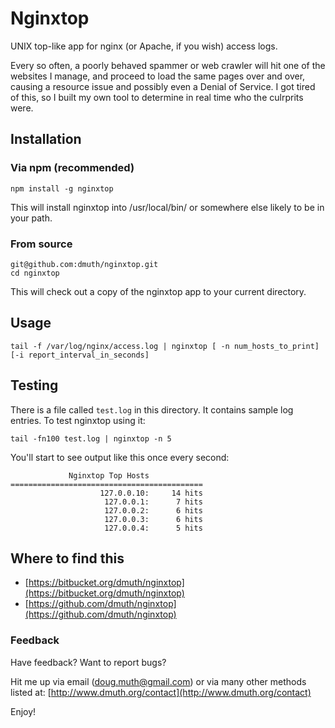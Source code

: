 # Nginxtop

UNIX top-like app for nginx (or Apache, if you wish) access logs.

Every so often, a poorly behaved spammer or web crawler will hit one of the websites 
I manage, and proceed to load the same pages over and over, causing a resource issue 
and possibly even a Denial of Service.  I got tired of this, so I built my own tool to determine 
in real time who the culrprits were.


## Installation

### Via npm (recommended)

    npm install -g nginxtop
    
This will install nginxtop into /usr/local/bin/ or somewhere else likely to be in your path.


### From source

    git@github.com:dmuth/nginxtop.git
    cd nginxtop

This will check out a copy of the nginxtop app to your current directory.


## Usage

    tail -f /var/log/nginx/access.log | nginxtop [ -n num_hosts_to_print] [-i report_interval_in_seconds]

    
## Testing

There is a file called `test.log` in this directory.  It contains sample log entries.  To test nginxtop using it:

    tail -fn100 test.log | nginxtop -n 5

You'll start to see output like this once every second:

                 Nginxtop Top Hosts
    ===========================================
                        127.0.0.10:     14 hits
                         127.0.0.1:      7 hits
                         127.0.0.2:      6 hits
                         127.0.0.3:      6 hits
                         127.0.0.4:      5 hits


## Where to find this

- [https://bitbucket.org/dmuth/nginxtop](https://bitbucket.org/dmuth/nginxtop)
- [https://github.com/dmuth/nginxtop](https://github.com/dmuth/nginxtop)


### Feedback

Have feedback?  Want to report bugs?

Hit me up via email (doug.muth@gmail.com) or via many other methods listed at:
[http://www.dmuth.org/contact](http://www.dmuth.org/contact)

Enjoy!



